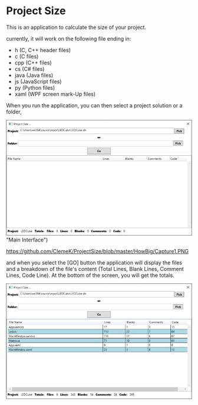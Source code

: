 # Project Size

This is an application to calculate the size of your project.

currently, it will work on the following file ending in:
- h (C, C++ header files)
- c (C files)
- cpp (C++ files)
- cs (C# files)
- java (Java  files)
- js (JavaScript  files)
- py (Python  files)
- xaml (WPF screen mark-Up files)

When you run the application, you can then select a project solution or a folder,

![Main Interface](https://github.com/ClemeK/ProjectSize/blob/master/HowBig/Capture1.PNG) "Main Interface")

https://github.com/ClemeK/ProjectSize/blob/master/HowBig/Capture1.PNG

and when you select the [GO] button the application will display the files and a breakdown of the file's content (Total Lines, Blank Lines, Comment Lines, Code Line). At the bottom of the screen, you will get the totals.

![Populated Interface](https://github.com/ClemeK/ProjectSize/blob/master/HowBig/Capture2.PNG "Populated Interface")
